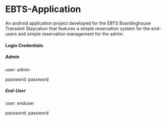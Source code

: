 # EBTS-Application

An android application project developed for the EBTS Boardinghouse Transient Staycation that features a simple reservation system for the end-users and simple reservation management for the admin.

#### Login Credentials

##### Admin

user: admin

password: password

##### End-User

user: enduser

password: password

